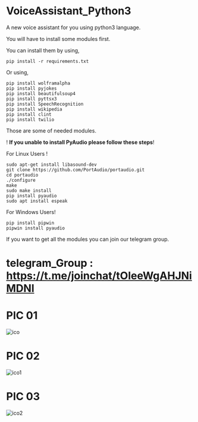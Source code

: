 # VoiceAssistant_Python3

A new voice assistant for you using python3 language. 

You will have to install some modules first.

You can install them by using,

```
pip install -r requirements.txt
```
Or using,

```
pip install wolframalpha
pip install pyjokes
pip install beautifulsoup4
pip install pyttsx3
pip install SpeechRecognition
pip install wikipedia
pip install clint
pip install twilio
```
Those are some of needed modules.

!  **If you unable to install PyAudio please follow these steps**!

For Linux Users !
```
sudo apt-get install libasound-dev
git clone https://github.com/PortAudio/portaudio.git
cd portaudio
./configure
make
sudo make install
pip install pyaudio
sudo apt install espeak
```
For Windows Users!
```
pip install pipwin
pipwin install pyaudio
```

If you want to get all the modules you can join our telegram group.

# telegram_Group : https://t.me/joinchat/tOleeWgAHJNiMDNl

# PIC 01
![ico](https://user-images.githubusercontent.com/85686518/141814203-6da07629-1af5-475b-b98b-bfe5ceaa5032.png)

# PIC 02
![ico1](https://user-images.githubusercontent.com/85686518/141814344-7474406f-d264-4297-8d23-26e4ee37c131.png)

# PIC 03
![ico2](https://user-images.githubusercontent.com/85686518/141814533-157a557c-7a92-49aa-bb73-b74c0013f90b.png)
